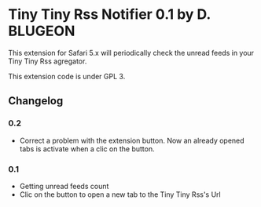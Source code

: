 Tiny Tiny Rss Notifier 0.1 by D. BLUGEON
==================================

This extension for Safari 5.x will periodically check the unread feeds in your Tiny Tiny Rss agregator.

This extension code is under GPL 3.


Changelog
---------
### 0.2

* Correct a problem with the extension button. Now an already opened tabs is activate when a clic on the button.

### 0.1

* Getting unread feeds count
* Clic on the button to open a new tab to the Tiny Tiny Rss's Url